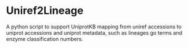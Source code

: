 # Uniref2Lineage
A python script to support UniprotKB mapping from uniref accessions to uniprot accessions and uniprot metadata, such as lineages go terms and enzyme classification numbers.
